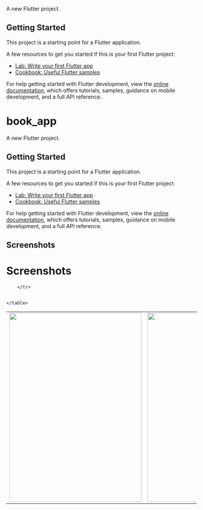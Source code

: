 
A new Flutter project.



## Getting Started

This project is a starting point for a Flutter application.

A few resources to get you started if this is your first Flutter project:

- [Lab: Write your first Flutter app](https://docs.flutter.dev/get-started/codelab)
- [Cookbook: Useful Flutter samples](https://docs.flutter.dev/cookbook)

For help getting started with Flutter development, view the
[online documentation](https://docs.flutter.dev/), which offers tutorials,
samples, guidance on mobile development, and a full API reference.


# book_app

A new Flutter project.

## Getting Started

This project is a starting point for a Flutter application.

A few resources to get you started if this is your first Flutter project:

- [Lab: Write your first Flutter app](https://docs.flutter.dev/get-started/codelab)
- [Cookbook: Useful Flutter samples](https://docs.flutter.dev/cookbook)

For help getting started with Flutter development, view the
[online documentation](https://docs.flutter.dev/), which offers tutorials,
samples, guidance on mobile development, and a full API reference.

## Screenshots
<!DOCTYPE html>
<html>
<body>
    <h1>Screenshots</h1>
    <table>
        <tr>
            <td>
                <img src="https://github.com/Obvinous/Messaging-App/assets/140268164/71c6551f-5fb5-4bb6-af3c-92de8e30977f" 
         width="350" height="500">
            </td>
            <td>
               <img src="https://github.com/Obvinous/Messaging-App/assets/140268164/041395b8-4711-4b84-8746-8204fd13289d" 
         width="350" height="500">
            </td>
          
        </tr>
       
      
    </table>
</body>
</html>


         

         



